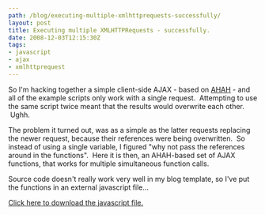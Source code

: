 ```yaml
---
path: /blog/executing-multiple-xmlhttprequests-successfully/
layout: post
title: Executing multiple XMLHTTPRequests - successfully.
date: 2008-12-03T12:15:30Z
tags:
- javascript
- ajax
- xmlhttprequest
---
```


So I'm hacking together a simple client-side AJAX - based on <a href="http://en.wikipedia.org/wiki/AHAH" target="_blank">AHAH</a> - and all of the example scripts only work with a single request.  Attempting to use the same script twice meant that the results would overwrite each other.  Ughh.

The problem it turned out, was as a simple as the latter requests replacing the newer request, because their references were being overwritten.  So instead of using a single variable, I figured "why not pass the references around in the functions".  Here it is then, an AHAH-based set of AJAX functions, that works for multiple simultaneous function calls.

Source code doesn't really work very well in my blog template, so I've put the functions in an external javascript file...

<a href="http://uploads.psyked.co.uk/2008/12/loadexternalcontent.js">Click here to download the javascript file.</a>